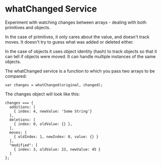 # whatChanged Service
Experiment with watching changes between arrays - dealing with both primitives and objects.

In the case of primitives, it only cares about the value, and doesn't track moves. It doesn't try to guess what was added or deleted either.

In the case of objects it uses object identity (hash) to track objects so that it can tell if objects were moved.  It can handle multiple instances of the same objects.

The whatChanged service is a function to which you pass two arrays to be compared:

```
var changes = whatChanged(original, changed);
```

The changes object will look like this:

```
changes === {
  additions: [
    { index: 4, newValue: 'Some String'}
  ],
  deletions: [
    { index: 0, oldValue: {} },
  ],
  moves: [
    { oldIndex: 1, newIndex: 0, value: {} }
  ],
  "modified": [
    { index: 3, oldValue: 23, newValue: 45 }
  ]
};